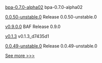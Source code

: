 
[bpa-0.7.0-alpha02](https://github.com/hyperledger-labs/business-partner-agent-chart/releases/tag/bpa-0.7.0-alpha02) bpa-0.7.0-alpha02

[0.0.50-unstable.0](https://github.com/hyperledger/aries-framework-javascript/releases/tag/0.0.50-unstable.0) Release 0.0.50-unstable.0

[v0.9.0.0](https://github.com/hyperledger-labs/blockchain-automation-framework/releases/tag/v0.9.0.0) BAF Release 0.9.0

[v0.1.3](https://github.com/hyperledger-labs/firefly-ui/releases/tag/v0.1.3) v0.1.3_d7435d1

[0.0.49-unstable.0](https://github.com/hyperledger/aries-framework-javascript/releases/tag/0.0.49-unstable.0) Release 0.0.49-unstable.0


[See more >>>](https://start-here.hyperledger.org/releases)

